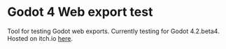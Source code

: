 # Godot 4 Web export test

Tool for testing Godot web exports. Currently testing for Godot 4.2.beta4. Hosted on itch.io [here](https://pkostic.itch.io/godot-4-2-beta4-web-test).
